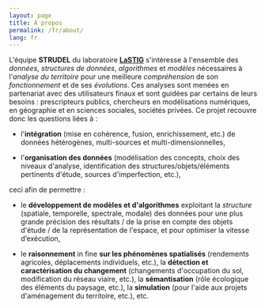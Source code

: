 ```yaml
---
layout: page
title: À propos
permalink: /fr/about/
lang: fr
---
```


L'équipe **STRUDEL** du laboratoire **[LaSTIG](https://umr-lastig.fr)** s'intéresse à l'ensemble des *données*, *structures de données*, *algorithmes* et *modèles* nécessaires à l'*analyse du territoire* pour une meilleure *compréhension* de son *fonctionnement* et de ses *évolutions*. Ces analyses sont menées en partenariat avec des utilisateurs finaux et sont guidées par certains de leurs besoins : prescripteurs publics, chercheurs en modélisations numériques, en géographie et en sciences sociales, sociétés privées. Ce projet recouvre donc les questions liées à :

- l'**intégration** (mise en cohérence, fusion, enrichissement, etc.) de données hétérogènes, multi-sources et multi-dimensionnelles,

- l'**organisation des données** (modélisation des concepts, choix des niveaux d'analyse, identification des structures/objets/éléments pertinents d'étude, sources d'imperfection, etc.),

ceci afin de permettre :

- le **développement de modèles et d'algorithmes** exploitant la *structure* (spatiale, temporelle, spectrale, modale) des données pour une plus grande précision des résultats / de la prise en compte des objets d'étude / de la représentation de l'espace, et pour optimiser la vitesse d’exécution,

- le **raisonnement** in fine **sur les phénomènes spatialisés** (rendements agricoles, déplacements individuels, etc.), la **détection et caractérisation du changement** (changements d'occupation du sol, modification du réseau viaire, etc.), la **sémantisation** (rôle écologique des éléments du paysage, etc.), la **simulation** (pour l'aide aux projets d'aménagement du territoire, etc.), etc.

